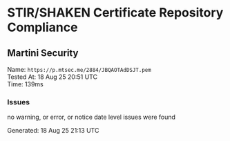 # STIR/SHAKEN Certificate Repository Compliance

## Martini Security

Name: `https://p.mtsec.me/2884/JBQAOTAdDSJT.pem`\
Tested At: 18 Aug 25 20:51 UTC\
Time: 139ms

### Issues

no warning, or error, or notice date level issues were found

Generated: 18 Aug 25 21:13 UTC